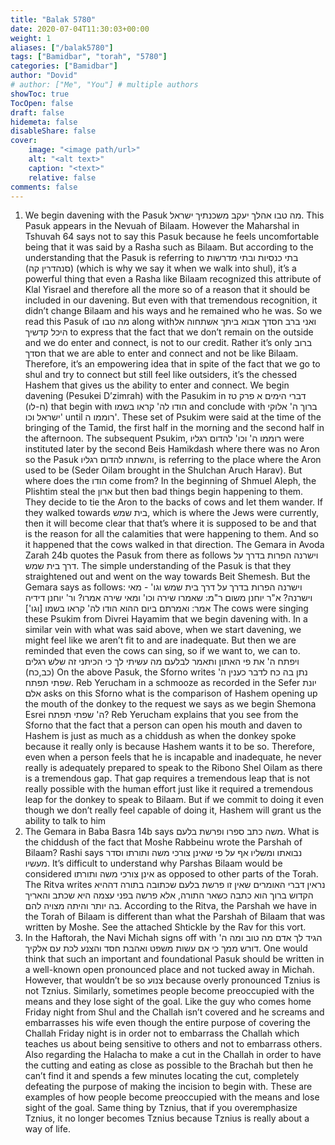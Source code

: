 ```yaml
---
title: "Balak 5780"
date: 2020-07-04T11:30:03+00:00
weight: 1
aliases: ["/balak5780"]
tags: ["Bamidbar", "torah", "5780"]
categories: ["Bamidbar"]
author: "Dovid"
# author: ["Me", "You"] # multiple authors
showToc: true
TocOpen: false
draft: false
hidemeta: false
disableShare: false
cover:
    image: "<image path/url>"
    alt: "<alt text>"
    caption: "<text>"
    relative: false
comments: false
---
```

1) We begin davening with the Pasuk מה טבו אהלך יעקב משכנתיך ישראל. This Pasuk appears in the Nevuah of Bilaam. However the Maharshal in Tshuvah 64 says not to say this Pasuk because he feels uncomfortable being that it was said by a Rasha such as Bilaam. But according to the understanding that the Pasuk is referring to בתי כנסיות ובתי מדרשות (סנהדרין קה) (which is why we say it when we walk into shul), it’s a powerful thing that even a Rasha like Bilaam recognized this attribute of Klal Yisrael and therefore all the more so of a reason that it should be included in our davening.
But even with that tremendous recognition, it didn’t change Bilaam and his ways and he remained who he was. So we read this Pasuk of מה טבו along withואני ברב חסדך אבוא ביתך אשתחוה אל היכל קדשיך to express that the fact that we don’t remain on the outside and we do enter and connect, is not to our credit. Rather it’s only ברוב חסדך that we are able to enter and connect and not be like Bilaam. Therefore, it’s an empowering idea that in spite of the fact that we go to shul and try to connect but still feel like outsiders, it’s the chessed Hashem that gives us the ability to enter and connect.
We begin davening (Pesukei D’zimrah) with the Pasukim in דברי הימים א פרק טז (ח-לו) that begin with הודו לה' קראו בשמו and conclude with ברוך ה' אלוקי ישראל וכו' until רוממו ה'. These set of Psukim were said at the time of the bringing of the Tamid, the first half in the morning and the second half in the afternoon. The subsequent Psukim, רוממו ה' וכו' להדום רגליו were instituted later by the second Beis Hamikdash where there was no Aron so the Pasuk והשתחו להדום רגליו, is referring to the place where the Aron used to be (Seder Oilam brought in the Shulchan Aruch Harav). But where does the הודו come from?
In the beginning of Shmuel Aleph, the Plishtim steal the ארון but then bad things begin happening to them. They decide to tie the Aron to the backs of cows and let them wander. If they walked towards בית שמש, which is where the Jews were currently, then it will become clear that that’s where it is supposed to be and that is the reason for all the calamities that were happening to them. And so it happened that the cows walked in that direction. The Gemara in Avoda Zarah 24b quotes the Pasuk from there as follows וישרנה הפרות בדרך על דרך בית שמש. The simple understanding of the Pasuk is that they straightened out and went on the way towards Beit Shemesh. But the Gemara says as follows:
וישרנה הפרות בדרך על דרך בית שמש וגו' - מאי וישרנה? א"ר יוחנן משום ר"מ: שאמרו שירה וכו' ומאי שירה אמרו? ור' יוחנן דידיה אמר: ואמרתם ביום ההוא הודו לה' קראו בשמו [וגו']
The cows were singing these Psukim from Divrei Hayamim that we begin davening with. In a similar vein with what was said above, when we start davening, we might feel like we aren’t fit to and are inadequate. But then we are reminded that even the cows can sing, so if we want to, we can to.  
ויפתח ה' את פי האתון ותאמר לבלעם מה עשיתי לך כי הכיתני זה שלש רגלים (כב,כח)
On the above Pasuk, the Sforno writes נתן בה כח לדבר כענין ה' שפתי תפתח. Reb Yerucham in a schmooze as recorded in the Sefer יונת אלם asks on this Sforno what is the comparison of Hashem opening up the mouth of the donkey to the request we says as we begin Shemona Esrei ה' שפתי תפתח? Reb Yerucham explains that you see from the Sforno that the fact that a person can open his mouth and daven to Hashem is just as much as a chiddush as when the donkey spoke because it really only is because Hashem wants it to be so. Therefore, even when a person feels that he is incapable and inadequate, he never really is adequately prepared to speak to the Ribono Shel Oilam as there is a tremendous gap. That gap requires a tremendous leap that is not really possible with the human effort just like it required a tremendous leap for the donkey to speak to Bilaam. But if we commit to doing it even though we don’t really feel capable of doing it, Hashem will grant us the ability to talk to him
2) The Gemara in Baba Basra 14b says משה כתב ספרו ופרשת בלעם. What is the chiddush of the fact that Moshe Rabbeinu wrote the Parshah of Bilaam?
Rashi says נבואתו ומשליו אף על פי שאינן צורכי משה ותורתו וסדר מעשיו. It’s difficult to understand why Parshas Bilaam would be considered אינן צורכי משה ותורתו as opposed to other parts of the Torah.
The Ritva writes נראין דברי האומרים שאין זו פרשת בלעם שכתובה בתורה דההיא הקדוש ברוך הוא כתבה כשאר התורה, אלא פרשה בפני עצמה היא שכתב והאריך בה יותר והיתה מצויה להם. According to the Ritva, the Parshah we have in the Torah of Bilaam is different than what the Parshah of Bilaam that was written by Moshe.
See the attached Shtickle by the Rav for this vort.
3) In the Haftorah, the Navi Michah signs off with הגיד לך אדם מה טוב ומה ה' דורש ממך כי אם עשות משפט ואהבת חסד והצנע לכת עם אלקיך. One would think that such an important and foundational Pasuk should be written in a well-known open pronounced place and not tucked away in Michah. However, that wouldn’t be so צנוע because overly pronounced Tznius is not Tznius.
Similarly, sometimes people become preoccupied with the means and they lose sight of the goal. Like the guy who comes home Friday night from Shul and the Challah isn’t covered and he screams and embarrasses his wife even though the entire purpose of covering the Challah Friday night is in order not to embarrass the Challah which teaches us about being sensitive to others and not to embarrass others. Also regarding the Halacha to make a cut in the Challah in order to have the cutting and eating as close as possible to the Brachah but then he can’t find it and spends a few minutes locating the cut, completely defeating the purpose of making the incision to begin with. These are examples of how people become preoccupied with the means and lose sight of the goal. Same thing by Tznius, that if you overemphasize Tznius, it no longer becomes Tznius because Tznius is really about a way of life.
